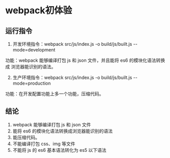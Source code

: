 # webpack初体验

## 运行指令

1. 开发环境指令：webpack src/js/index.js -o build/js/built.js --mode=development

功能：webpack 能够编译打包 js 和 json 文件，并且能将 es6 的模块化语法转换成 浏览器能识别的语法。

2. 生产环境指令：webpack src/js/index.js -o build/js/built.js --mode=production 

功能：在开发配置功能上多一个功能，压缩代码。 


## 结论

1. webpack 能够编译打包 js 和 json 文件
2. 能将 es6 的模块化语法转换成浏览器能识别的语法
3. 能压缩代码。
4. 不能编译打包 css、img 等文件
5. 不能将 js 的 es6 基本语法转化为 es5 以下语法